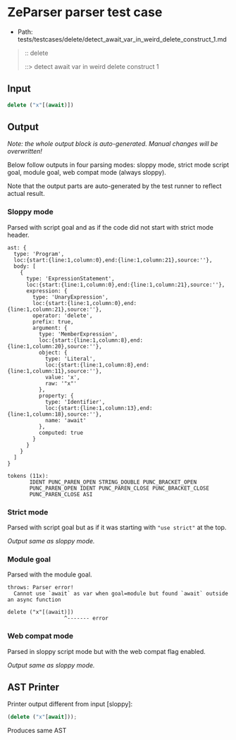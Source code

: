 # ZeParser parser test case

- Path: tests/testcases/delete/detect_await_var_in_weird_delete_construct_1.md

> :: delete
>
> ::> detect await var in weird delete construct 1

## Input

`````js
delete ("x"[(await)])
`````

## Output

_Note: the whole output block is auto-generated. Manual changes will be overwritten!_

Below follow outputs in four parsing modes: sloppy mode, strict mode script goal, module goal, web compat mode (always sloppy).

Note that the output parts are auto-generated by the test runner to reflect actual result.

### Sloppy mode

Parsed with script goal and as if the code did not start with strict mode header.

`````
ast: {
  type: 'Program',
  loc:{start:{line:1,column:0},end:{line:1,column:21},source:''},
  body: [
    {
      type: 'ExpressionStatement',
      loc:{start:{line:1,column:0},end:{line:1,column:21},source:''},
      expression: {
        type: 'UnaryExpression',
        loc:{start:{line:1,column:0},end:{line:1,column:21},source:''},
        operator: 'delete',
        prefix: true,
        argument: {
          type: 'MemberExpression',
          loc:{start:{line:1,column:8},end:{line:1,column:20},source:''},
          object: {
            type: 'Literal',
            loc:{start:{line:1,column:8},end:{line:1,column:11},source:''},
            value: 'x',
            raw: '"x"'
          },
          property: {
            type: 'Identifier',
            loc:{start:{line:1,column:13},end:{line:1,column:18},source:''},
            name: 'await'
          },
          computed: true
        }
      }
    }
  ]
}

tokens (11x):
       IDENT PUNC_PAREN_OPEN STRING_DOUBLE PUNC_BRACKET_OPEN
       PUNC_PAREN_OPEN IDENT PUNC_PAREN_CLOSE PUNC_BRACKET_CLOSE
       PUNC_PAREN_CLOSE ASI
`````

### Strict mode

Parsed with script goal but as if it was starting with `"use strict"` at the top.

_Output same as sloppy mode._

### Module goal

Parsed with the module goal.

`````
throws: Parser error!
  Cannot use `await` as var when goal=module but found `await` outside an async function

delete ("x"[(await)])
                  ^------- error
`````


### Web compat mode

Parsed in sloppy script mode but with the web compat flag enabled.

_Output same as sloppy mode._

## AST Printer

Printer output different from input [sloppy]:

````js
(delete ("x"[await]));
````

Produces same AST
